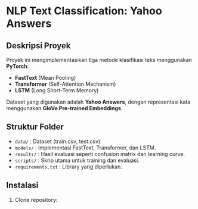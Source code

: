 # NLP Text Classification: Yahoo Answers

## Deskripsi Proyek
Proyek ini mengimplementasikan tiga metode klasifikasi teks menggunakan **PyTorch**:
- **FastText** (Mean Pooling)
- **Transformer** (Self-Attention Mechanism)
- **LSTM** (Long Short-Term Memory)

Dataset yang digunakan adalah **Yahoo Answers**, dengan representasi kata menggunakan **GloVe Pre-trained Embeddings**.

## Struktur Folder
- `data/` : Dataset (train.csv, test.csv)
- `models/` : Implementasi FastText, Transformer, dan LSTM.
- `results/` : Hasil evaluasi seperti confusion matrix dan learning curve.
- `scripts/` : Skrip utama untuk training dan evaluasi.
- `requirements.txt` : Library yang diperlukan.

## Instalasi
1. Clone repository:

